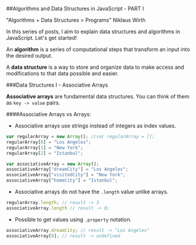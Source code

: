 ##Algorithms and Data Structures in JavaScript - PART I

"Algorithms + Data Structures = Programs" Niklaus Wirth

In this series of posts, I aim to explain data structures and algorithms in JavaScript. Let's get started!

An **algorithm** is a series of computational steps that transform an input into the desired output.

A **data structure** is a way to store and organize data to make access and modifications to that data possible and easier.


###Data Structures I - Associative Arrays

**Associative arrays** are fundamental data structures. You can think of them as ```key -> value``` pairs.

####Associative Arrays vs Arrays:
  - Associative arrays use strings instead of integers as index values.

  ```javascript
  var regularArray = new Array(); //var regularArray = [];
  regularArray[0] = "Los Angeles";
  regularArray[1] = "New York";
  regularArray[2] = "Istanbul";
  ```
  ```javascript
  var associativeArray = new Array();
  associativeArray["dreamCity"] = "Los Angeles";
  associativeArray["visitedCity"] = "New York";
  associativeArray["homeCity"] = "Istanbul";
  ```
  - Associative arrays do not have the ```.length``` value unlike arrays.

  ```javascript
  regularArray.length; // result -> 3
  associativeArray.length // result -> 0;
  ```

  - Possible to get values using ```.property``` notation.

  ```javascript
  associativeArray.dreamCity; // result -> "Los Angeles"
  associativeArray[0]; // result -> undefined
  ```
